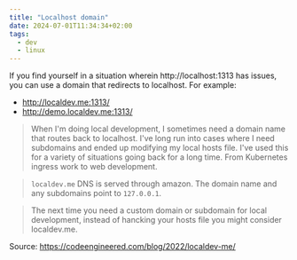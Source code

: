 ```yaml
---
title: "Localhost domain"
date: 2024-07-01T11:34:34+02:00
tags:
  - dev
  - linux
---
```


If you find yourself in a situation wherein http://localhost:1313 has issues,
you can use a domain that redirects to localhost. For example:

- http://localdev.me:1313/
- http://demo.localdev.me:1313/


> When I'm doing local development, I sometimes need a domain name that routes
> back to localhost. I've long run into cases where I need subdomains and ended
> up modifying my local hosts file. I've used this for a variety of situations
> going back for a long time. From Kubernetes ingress work to web development.

> `localdev.me` DNS is served through amazon. The domain name and any subdomains
> point to `127.0.0.1`.

> The next time you need a custom domain or subdomain for local development,
> instead of hancking your hosts file you might consider localdev.me.

Source: https://codeengineered.com/blog/2022/localdev-me/
